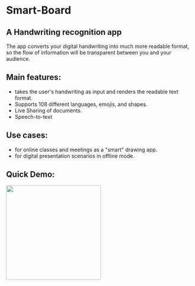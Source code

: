# Smart-Board

## A Handwriting recognition app

The app converts your digital handwriting into much more readable format, so the flow of information will be transparent between you and your audience.

## Main features:
* takes the user's handwriting as input and renders the readable text format.
* Supports 108 different languages, emojis, and shapes.
* Live Sharing of documents.
* Speech-to-text

## Use cases:
* for online classes and meetings as a "smart" drawing app.
* for digital presentation scenarios in offline mode.

## Quick Demo:

<img src="Smart_Board_1.gif" width="256"/>
